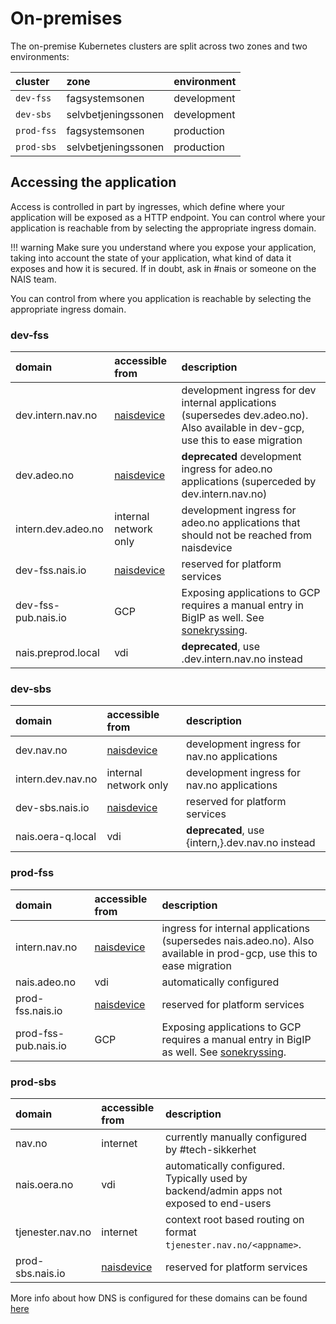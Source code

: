 # On-premises

The on-premise Kubernetes clusters are split across two zones and two environments:

| cluster | zone | environment |
| :--- | :--- | :--- |
| `dev-fss` | fagsystemsonen | development |
| `dev-sbs` | selvbetjeningssonen | development |
| `prod-fss` | fagsystemsonen | production |
| `prod-sbs` | selvbetjeningssonen | production |

## Accessing the application

Access is controlled in part by ingresses, which define where your application will be exposed as a HTTP endpoint. You can control where your application is reachable from by selecting the appropriate ingress domain.

!!! warning
    Make sure you understand where you expose your application, taking into account the state of your application, what kind of data it exposes and how it is secured. If in doubt, ask in \#nais or someone on the NAIS team.


You can control from where you application is reachable by selecting the appropriate ingress domain.

### dev-fss

| domain | accessible from | description |
| :--- | :--- | :--- |
| dev.intern.nav.no | [naisdevice](../device/) | development ingress for dev internal applications (supersedes dev.adeo.no). Also available in dev-gcp, use this to ease migration |
| dev.adeo.no | [naisdevice](../device/) | **deprecated** development ingress for adeo.no applications (superceded by dev.intern.nav.no) |
| intern.dev.adeo.no | internal network only | development ingress for adeo.no applications that should not be reached from naisdevice |
| dev-fss.nais.io | [naisdevice](../device/) | reserved for platform services |
| dev-fss-pub.nais.io | GCP | Exposing applications to GCP requires a manual entry in BigIP as well. See [sonekryssing]. |
| nais.preprod.local | vdi | **deprecated**, use .dev.intern.nav.no instead |

### dev-sbs

| domain | accessible from | description |
| :--- | :--- | :--- |
| dev.nav.no | [naisdevice](../device/) | development ingress for nav.no applications |
| intern.dev.nav.no | internal network only | development ingress for nav.no applications |
| dev-sbs.nais.io | [naisdevice](../device/) | reserved for platform services |
| nais.oera-q.local | vdi | **deprecated**, use {intern,}.dev.nav.no instead |

### prod-fss

| domain | accessible from | description |
| :--- | :--- | :--- |
| intern.nav.no | [naisdevice](../device/) | ingress for internal applications (supersedes nais.adeo.no). Also available in prod-gcp, use this to ease migration |
| nais.adeo.no | vdi | automatically configured |
| prod-fss.nais.io | [naisdevice](../device/) | reserved for platform services |
| prod-fss-pub.nais.io | GCP | Exposing applications to GCP requires a manual entry in BigIP as well. See [sonekryssing].|

### prod-sbs

| domain | accessible from | description |
| :--- | :--- | :--- |
| nav.no | internet | currently manually configured by \#tech-sikkerhet |
| nais.oera.no | vdi | automatically configured. Typically used by backend/admin apps not exposed to end-users |
| tjenester.nav.no | internet | context root based routing on format `tjenester.nav.no/<appname>`. |
| prod-sbs.nais.io | [naisdevice](../device/) | reserved for platform services |

More info about how DNS is configured for these domains can be found [here](../appendix/ingress-dns.md)

[sonekryssing]: migrating-to-gcp.md#how-do-i-reach-an-application-found-on-premises-from-my-application-in-gcp
